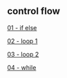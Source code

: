 ## control flow

[01 - if else](./06_control_flow/if_expression_1/)

[02 - loop 1](./06_control_flow/loop_1/)

[03 - loop 2](./06_control_flow/loop_2/)

[04 - while](./06_control_flow/while_1/)